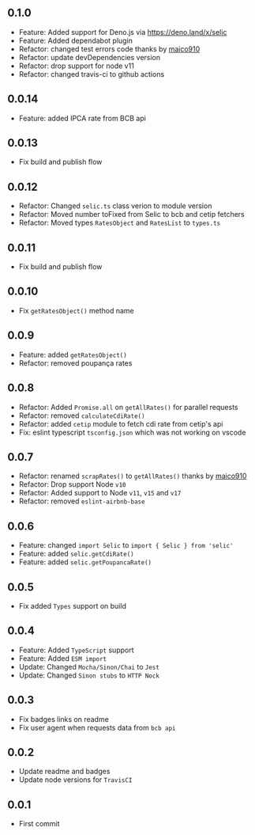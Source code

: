 ## 0.1.0
+ Feature: Added support for Deno.js via https://deno.land/x/selic
+ Feature: Added dependabot plugin
+ Refactor: changed test errors code thanks by [maico910](https://github.com/caio-ribeiro-pereira/selic/pull/12)
+ Refactor: update devDependencies version
+ Refactor: drop support for node v11
+ Refactor: changed travis-ci to github actions

## 0.0.14
+ Feature: added IPCA rate from BCB api

## 0.0.13
+ Fix build and publish flow

## 0.0.12
+ Refactor: Changed `selic.ts` class verion to module version
+ Refactor: Moved number toFixed from Selic to bcb and cetip fetchers
+ Refactor: Moved types `RatesObject` and `RatesList` to `types.ts`

## 0.0.11
+ Fix build and publish flow

## 0.0.10
+ Fix `getRatesObject()` method name

## 0.0.9
+ Feature: added `getRatesObject()`
+ Refactor: removed poupança rates

## 0.0.8
+ Refactor: Added `Promise.all` on `getAllRates()` for parallel requests
+ Refactor: removed `calculateCdiRate()`
+ Refactor: added `cetip` module to fetch cdi rate from cetip's api
+ Fix: eslint typescript `tsconfig.json` which was not working on vscode

## 0.0.7
+ Refactor: renamed `scrapRates()` to `getAllRates()` thanks by [maico910](https://github.com/caio-ribeiro-pereira/selic/pull/5)
+ Refactor: Drop support Node `v10`
+ Refactor: Added support to Node `v11`, `v15` and `v17`
+ Refactor: removed `eslint-airbnb-base`

## 0.0.6
+ Feature: changed `import Selic` to `import { Selic } from 'selic'`
+ Feature: added `selic.getCdiRate()`
+ Feature: added `selic.getPoupancaRate()`

## 0.0.5
+ Fix added `Types` support on build

## 0.0.4
+ Feature: Added `TypeScript` support
+ Feature: Added `ESM import`
+ Update: Changed `Mocha/Sinon/Chai` to `Jest`
+ Update: Changed `Sinon stubs` to `HTTP Nock`

## 0.0.3
+ Fix badges links on readme
+ Fix user agent when requests data from `bcb api`

## 0.0.2
+ Update readme and badges
+ Update node versions for `TravisCI`

## 0.0.1
+ First commit
